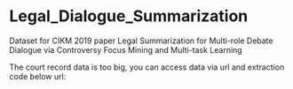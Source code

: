 # Legal_Dialogue_Summarization

Dataset for CIKM 2019 paper Legal Summarization for Multi-role Debate Dialogue via Controversy Focus Mining and Multi-task Learning

The court record data is too big, you can access data via url and extraction code below url:


